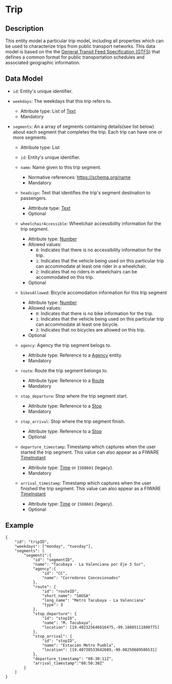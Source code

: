 # Trip

## Description

This entity model a particular trip model, including all properties which can be used to characterize trips from public transport networks. This data model is based on the the [General Transit Feed Specification (GTFS)](https://developers.google.com/transit/gtfs/) that defines a common format for public transportation schedules and associated geographic information.

## Data Model

- ```id```: Entity's unique identifier.

- ```weekdays```: The weekdays that this trip refers to. 
	- Attribute type: List of [Text](https://schema.org/Text)
	- Mandatory

- ```segments```: An a array of segments containing details(see list below) about each segment that completes the trip. Each trip can have one or more segments.
	- Attribute type: List 

    - ```id```: Entity's unique identifier.

    - ```name```: Name given to this trip segment.
        - Normative references: https://schema.org/name
        - Mandatory

    - ```headsign```: Text that identifies the trip's segment destination to passengers.
        - Atttribute type: [Text](https://schema.org/Text)
        - Optional

    - ```wheelchairAccessible```: Wheelchair accessibility information for the trip segment.
        - Attribute type: [Number](https://github.com/schema.org/Number)
        - Allowed values: 
            - ```0```: Indicates that there is no accessibility information for the trip.
            - ```1```: Indicates that the vehicle being used on this particular trip can accommodate at least one rider in a wheelchair.
            - ```2```: Indicates that no riders in wheelchairs can be accommodated on this trip.
        - Optional

    - ```bikesAllowed```: Bicycle accomodation information for this trip segment
        - Attribute type: [Number](https://github.com/schema.org/Number)
        - Allowed values:
            - ```0```: Indicates that there is no bike information for the trip.
            - ```1```: Indicates that the vehicle being used on this particular trip can accommodate at least one bicycle.
            - ```2```: Indicates that no bicycles are allowed on this trip.
        - Optional

    - ```agency```: Agency the trip segment belogs to.
        - Attribute type: Reference to a [Agency](https://github.com/ftcardoso/dataModels/blob/public_transportation_2/Transportation/PublicTransportTrip/Agency/doc/spec.md) entity.
        - Mandatory

    - ```route```: Route the trip segment belongs to.
        - Attribute type: Reference to a [Route](https://github.com/ftcardoso/dataModels/blob/public_transportation_2/Transportation/PublicTransportTrip/Route/doc/spec.md)
        - Mandatory

    - ```stop_departure```: Stop where the trip segment start.
        - Attribute type: Reference to a [Stop](https://github.com/ftcardoso/dataModels/blob/public_transportation_2/Transportation/PublicTransportTrip/Stop/doc/spec.md)
        - Mandatory

    - ```stop_arrival```: Stop where the trip segment finish.
        - Attribute type: Reference to a [Stop](https://github.com/ftcardoso/dataModels/blob/public_transportation_2/Transportation/PublicTransportTrip/Stop/doc/spec.md)
        - Optional

    - ```departure_timestamp```: Timestamp which captures when the user started the trip segment. This value can also appear as a FIWARE [TimeInstant](https://github.com/telefonicaid/iotagent-node-lib/blob/develop/README.md#TimeInstant)
        - Attribute type: [Time](http://schema.org/Time) or ```ISO8601``` (legacy).
        - Mandatory

    - ```arrival_timestamp```:	Timestamp which captures when the user finished the trip segment. This value can also appear as a FIWARE [TimeInstant](https://github.com/telefonicaid/iotagent-node-lib/blob/develop/README.md#TimeInstant)
        - Attribute type: [Time](http://schema.org/Time) or ```ISO8601``` (legacy).
        - Optional

## Example
```
{
    "id": "tripID",
    "weekdays": ["monday", "tuesday"],
    "segments": [
    	"segment1":{
        	"id": "segmentID",
            "name": "Tacubaya - La Valenciana por Eje 3 Sur",
            "agency":{
            	"id": "CC",
                "name": "Corredores Concesionados"
            },
            "route": {
            	"id": "routeID",
                "short_name": "SAUSA"
                "long_name": "Metro Tacubaya - La Valenciana"
                "type": 3
            },
            "stop_departure": {
            	"id": "stopID",
                "name": "M. Tacubaya",
                "location": [19.402325646816475,-99.18885111808775]
            },
            "stop_arrival": {
            	"id": "stopID",
                "name": "Estación Metro Puebla",
                "location": [19.40738533642689,-99.08250689506531]
            },
            "departure_timestamp": "08:30:11Z",
            "arrival_timestamp":"08:50:30Z"
        }
    ]
}
```
